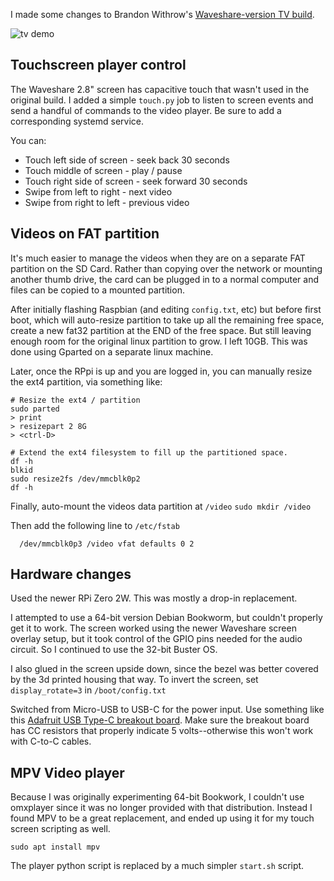 I made some changes to Brandon Withrow's [Waveshare-version TV build](https://withrow.io/simpsons-tv-build-guide-waveshare).

![tv demo](tv.gif)

## Touchscreen player control

The Waveshare 2.8" screen has capacitive touch that wasn't used in the original
build. I added a simple `touch.py` job to listen to screen events and send a
handful of commands to the video player. Be sure to add a corresponding systemd
service.

You can:
- Touch left side of screen - seek back 30 seconds
- Touch middle of screen - play / pause
- Touch right side of screen - seek forward 30 seconds
- Swipe from left to right - next video
- Swipe from right to left - previous video

## Videos on FAT partition

It's much easier to manage the videos when they are on a separate FAT partition
on the SD Card. Rather than copying over the network or mounting another thumb
drive, the card can be plugged in to a normal computer and files can be copied
to a mounted partition.

After initially flashing Raspbian (and editing `config.txt`, etc) but before first boot, which will auto-resize partition to take up all the remaining free space, create a new fat32 partition at the END of the free space. But still leaving enough room for the original linux partition to grow. I left 10GB. This was done using Gparted on a separate linux machine.

Later, once the RPpi is up and you are logged in, you can manually resize the
ext4 partition, via something like:

```
# Resize the ext4 / partition
sudo parted
> print
> resizepart 2 8G
> <ctrl-D>

# Extend the ext4 filesystem to fill up the partitioned space.
df -h
blkid
sudo resize2fs /dev/mmcblk0p2
df -h
```

Finally, auto-mount the videos data partition at `/video`
`sudo mkdir /video`

Then add the following line to `/etc/fstab`
```
  /dev/mmcblk0p3 /video vfat defaults 0 2
```


## Hardware changes

Used the newer RPi Zero 2W. This was mostly a drop-in replacement.

I attempted to use a 64-bit version Debian Bookworm, but couldn't properly get
it to work. The screen worked using the newer Waveshare screen overlay setup,
but it took control of the GPIO pins needed for the audio circuit. So I
continued to use the 32-bit Buster OS.

I also glued in the screen upside down, since the bezel was better covered by
the 3d printed housing that way. To invert the screen, set `display_rotate=3` in `/boot/config.txt`

Switched from Micro-USB to USB-C for the power input. Use something like this
[Adafruit USB Type-C breakout board](https://www.adafruit.com/product/4090). Make sure the breakout board has CC resistors that properly indicate 5 volts--otherwise this won't work with C-to-C cables.

## MPV Video player

Because I was originally experimenting 64-bit Bookwork, I couldn't use omxplayer
since it was no longer provided with that distribution. Instead I found MPV to
be a great replacement, and ended up using it for my touch screen scripting as
well.

`sudo apt install mpv`

The player python script is replaced by a much simpler `start.sh` script.

